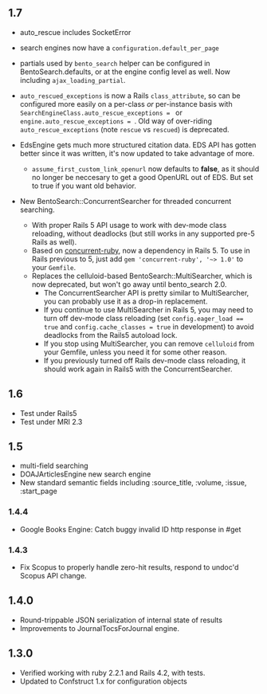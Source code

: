 ## 1.7
* auto_rescue includes SocketError

* search engines now have a `configuration.default_per_page`

* partials used by `bento_search` helper can be configured in BentoSearch.defaults,
  or at the engine config level as well. Now including `ajax_loading_partial`.

* `auto_rescued_exceptions` is now a Rails `class_attribute`, so can be configured
   more easily on a per-class _or_ per-instance basis with `SearchEngineClass.auto_rescue_exceptions = `
   or `engine.auto_rescue_exceptions = `.  Old way of over-riding `auto_rescue_exceptions`
   (note `rescue` vs `rescued`) is deprecated.

* EdsEngine gets much more structured citation data. EDS API has gotten better
  since it was written, it's now updated to take advantage of more.
  * `assume_first_custom_link_openurl` now defaults to **false**, as it should
     no longer be neccesary to get a good OpenURL out of EDS. But set to true
     if you want old behavior.

* New BentoSearch::ConcurrentSearcher for threaded concurrent searching.
  * With proper Rails 5 API usage to work with dev-mode class reloading,
    without deadlocks (but still works in any supported pre-5 Rails as well).
  * Based on [concurrent-ruby](https://github.com/ruby-concurrency/concurrent-ruby),
    now a dependency in Rails 5. To use in Rails previous to 5, just add
    `gem 'concurrent-ruby', '~> 1.0'` to your `Gemfile`.
  * Replaces the celluloid-based BentoSearch::MultiSearcher, which is now
    deprecated, but won't go away until bento_search 2.0.
    * The ConcurrentSearcher API is pretty similar to MultiSearcher, you can
      probably use it as a drop-in replacement.
    * If you continue to use MultiSearcher in Rails 5, you may need to
      turn off dev-mode class reloading (set `config.eager_load == true`
      and `config.cache_classes = true` in development) to avoid deadlocks from the Rails5
      autoload lock.
    * If you stop using MultiSearcher, you can remove `celluloid` from your Gemfile,
      unless you need it for some other reason.
    * If you previously turned off Rails dev-mode class reloading, it should
      work again in Rails5 with the ConcurrentSearcher.

## 1.6

* Test under Rails5
* Test under MRI 2.3


## 1.5

* multi-field searching
* DOAJArticlesEngine new search engine
* New standard semantic fields including :source_title, :volume, :issue, :start_page

### 1.4.4

* Google Books Engine: Catch buggy invalid ID http response in #get

### 1.4.3

* Fix Scopus to properly handle zero-hit results, respond to undoc'd Scopus API change.

## 1.4.0

* Round-trippable JSON serialization of internal state of results
* Improvements to JournalTocsForJournal engine.

## 1.3.0

* Verified working with ruby 2.2.1 and Rails 4.2, with tests.
* Updated to Confstruct 1.x for configuration objects
